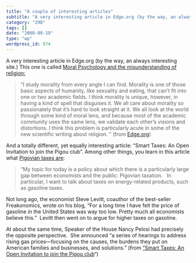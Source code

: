 ```yaml
---
title: "A couple of interesting articles"
subtitle: "A very interesting article in Edge.org (by the way, an always interesting site.) This one is called ..."
category: "298"
tags: []
date: "2008-09-19"
type: "wp"
wordpress_id: 974
---
```

A very interesting article in Edge.org (by the way, an always interesting site.) This one is called [Moral Psychology and the misunderstanding of religion:](http://www.edge.org/3rd_culture/haidt07/haidt07_index.html)
> “I study morality from every angle I can find. Morality is one of those basic aspects of humanity, like sexuality and eating, that can’t fit into one or two academic fields. I think morality is unique, however, in having a kind of spell that disguises it. We all care about morality so passionately that it’s hard to look straight at it. We all look at the world through some kind of moral lens, and because most of the academic community uses the same lens, we validate each other’s visions and distortions. I think this problem is particularly acute in some of the new scientific writing about religion. ” (from [Edge.org](http://www.edge.org/3rd_culture/haidt07/haidt07_index.html))

And a totally different, yet equally interesting article: “Smart Taxes: An Open Invitation to join the Pigou club”. Among other things, you learn in this article what [Pigovian taxes are](http://gregmankiw.blogspot.com/2008/09/pigovian-slippery-slope.html):

> “My topic for today is a policy about which there is a particularly large gap between economists and the public: Pigovian taxation.   In particular, I want to talk about taxes on energy-related products, such as gasoline taxes.

Not long ago, the economist Steve Levitt, coauthor of the best-seller Freakonomics, wrote on his blog, “For a long time I have felt the price of gasoline in the United States was way too low. Pretty much 
all economists believe this.”  Levitt then went on to argue for higher taxes on gasoline.

At about the same time, Speaker of the House Nancy Pelosi had precisely the opposite perspective.  She announced “a series of hearings to address rising gas prices—focusing on the causes, the burdens they put on American families and businesses, and solutions.” (from [“Smart Taxes: An Open Invitation to join the Pigou club](http://www.economics.harvard.edu/faculty/mankiw/files/Smart%20Taxes.pdf)“)